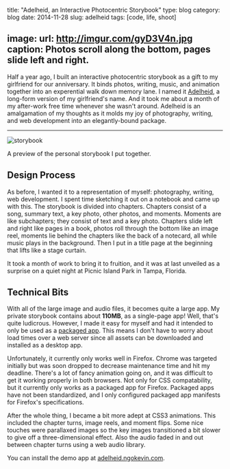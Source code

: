 title: "Adelheid, an Interactive Photocentric Storybook"
type: blog
category: blog
date: 2014-11-28
slug: adelheid
tags: [code, life, shoot]

image:
    url: http://imgur.com/gyD3V4n.jpg
    caption: Photos scroll along the bottom, pages slide left and right.
---

Half a year ago, I built an interactive photocentric storybook as a gift to my
girlfriend for our anniversary. It binds photos, writing, music, and animation
together into an experential walk down memory lane. I named it
[Adelheid](http://github.com/ngokevin/adelheid), a long-form version of my
girlfriend's name. And it took me about a month of my after-work free time
whenever she wasn't around. Adelheid is an amalgamation of my thoughts as it
molds my joy of photography, writing, and web development
into an elegantly-bound package.

---

![storybook](http://i.imgur.com/dHUr9nR.gif)
<div class="page-caption"><span>
  A preview of the personal storybook I put together.
</span></div>

## Design Process

As before, I wanted it to a representation of myself: photography, writing, web
development. I spent time sketching it out on a notebook and came up with this.
The storybook is divided into chapters. Chapters consist of a song, summary
text, a key photo, other photos, and moments. Moments are like subchapters;
they consist of text and a key photo. Chapters slide left and right like pages
in a book, photos roll through the bottom like an image reel, moments lie
behind the chapters like the back of a notecard, all while music plays in the
background. Then I put in a title page at the beginning that lifts like a stage
curtain.

It took a month of work to bring it to fruition, and it was at last unveiled as
a surprise on a quiet night at Picnic Island Park in Tampa, Florida.

## Technical Bits

With all of the large image and audio files, it becomes quite a large app. My
private storybook contains about **110MB**, as a single-page app! Well, that's
quite ludicrous. However, I made it easy for myself and had it intended to only
be used as a [packaged app](https://developer.mozilla.org/Marketplace/Options/Packaged_apps).
This means I don't have to worry about load times over a web server since all
assets can be downloaded and installed as a desktop app.

Unfortunately, it currently only works well in Firefox. Chrome was targeted
initially but was soon dropped to decrease maintenance time and hit my
deadline. There's a lot of fancy animation going on, and it was difficult to
get it working properly in both browsers. Not only for CSS compatability, but
it currently only works as a packaged app for Firefox. Packaged apps have not
been standardized, and I only configured packaged app manifests for Firefox's
specifications.

After the whole thing, I became a bit more adept at CSS3 animations. This
included the chapter turns, image reels, and moment flips.  Some nice touches
were parallaxed images so the key images transitioned a bit slower to give off
a three-dimensional effect. Also the audio faded in and out between chapter
turns using a web audio library.

You can install the demo app at
[adelheid.ngokevin.com](http://adelheid.ngokevin.com).
